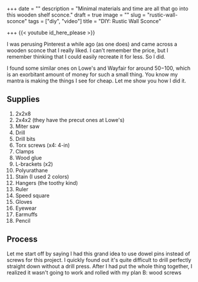 +++
date = ""
description = "Minimal materials and time are all that go into this wooden shelf sconce."
draft = true
image = ""
slug = "rustic-wall-sconce"
tags = ["diy", "video"]
title = "DIY: Rustic Wall Sconce"

+++
{{< youtube id_here_please >}}

I was perusing Pinterest a while ago (as one does) and came across a wooden sconce that I really liked. I can't remember the price, but I remember thinking that I could easily recreate it for less. So I did.

I found some similar ones on Lowe's and Wayfair for around $50-$100, which is an exorbitant amount of money for such a small thing. You know my mantra is making the things I see for cheap. Let me show you how I did it.

## Supplies

 1. 2x2x8
 2. 2x4x2 (they have the precut ones at Lowe's)
 3. Miter saw
 4. Drill
 5. Drill bits
 6. Torx screws (x4: 4-in)
 7. Clamps
 8. Wood glue
 9. L-brackets (x2)
10. Polyurathane
11. Stain (I used 2 colors)
12. Hangers (the toothy kind)
13. Ruler
14. Speed square
15. Gloves
16. Eyewear
17. Earmuffs
18. Pencil

## Process

Let me start off by saying I had this grand idea to use dowel pins instead of screws for this project. I quickly found out it's quite difficult to drill perfectly straight down without a drill press. After I had put the whole thing together, I realized it wasn't going to work and rolled with my plan B: wood screws